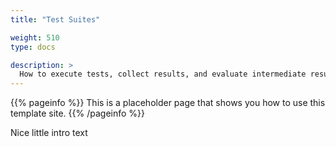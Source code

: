 ```yaml
---
title: "Test Suites"

weight: 510
type: docs

description: >
  How to execute tests, collect results, and evaluate intermediate results.
---
```


{{% pageinfo %}}
This is a placeholder page that shows you how to use this template site.
{{% /pageinfo %}}

Nice little intro text

